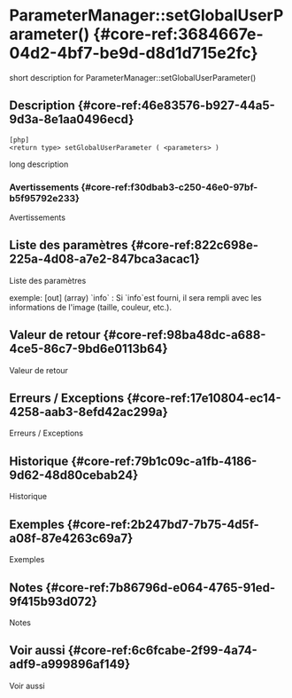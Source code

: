 # ParameterManager::setGlobalUserParameter() {#core-ref:3684667e-04d2-4bf7-be9d-d8d1d715e2fc}

<div class="short-description">
<span class="fixme template">short description for ParameterManager::setGlobalUserParameter()</span>
</div>
<!--
<div class="applicability">
Obsolète depuis #.#.#
</div>
-->

## Description {#core-ref:46e83576-b927-44a5-9d3a-8e1aa0496ecd}

    [php]
    <return type> setGlobalUserParameter ( <parameters> )

<span class="fixme template">long description</span>

### Avertissements {#core-ref:f30dbab3-c250-46e0-97bf-b5f95792e233}

<span class="fixme template">Avertissements</span>

## Liste des paramètres {#core-ref:822c698e-225a-4d08-a7e2-847bca3acac1}

<span class="fixme template">Liste des paramètres</span>

<div class="fixme template">
exemple:  
[out] (array) `info`
:   Si `info`est fourni, il sera rempli avec les informations de l'image (taille, couleur, etc.).
</div>

## Valeur de retour {#core-ref:98ba48dc-a688-4ce5-86c7-9bd6e0113b64}

<span class="fixme template">Valeur de retour</span>

## Erreurs / Exceptions {#core-ref:17e10804-ec14-4258-aab3-8efd42ac299a}

<span class="fixme template">Erreurs / Exceptions</span>

## Historique {#core-ref:79b1c09c-a1fb-4186-9d62-48d80cebab24}

<span class="fixme template">Historique</span>

## Exemples {#core-ref:2b247bd7-7b75-4d5f-a08f-87e4263c69a7}

<span class="fixme template">Exemples</span>

## Notes {#core-ref:7b86796d-e064-4765-91ed-9f415b93d072}

<span class="fixme template">Notes</span>

## Voir aussi {#core-ref:6c6fcabe-2f99-4a74-adf9-a999896af149}

<span class="fixme template">Voir aussi</span>
